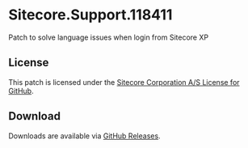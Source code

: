 # Sitecore.Support.118411
Patch to solve language issues when login from Sitecore XP

## License  
This patch is licensed under the [Sitecore Corporation A/S License for GitHub](https://github.com/sitecoresupport/Sitecore.Support.118411/blob/master/LICENSE).  

## Download  
Downloads are available via [GitHub Releases](https://github.com/sitecoresupport/Sitecore.Support.118411/releases).  
